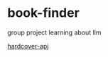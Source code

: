 # book-finder
group project learning about llm

[hardcover-api](https://docs.hardcover.app/api/getting-started/)
